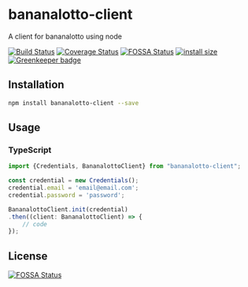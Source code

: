 # bananalotto-client
A client for bananalotto using node

[![Build Status](https://travis-ci.org/rem42/bananalotto-client.svg?branch=master)](https://travis-ci.org/rem42/bananalotto-client)
[![Coverage Status](https://coveralls.io/repos/github/rem42/bananalotto-client/badge.svg?branch=master)](https://coveralls.io/github/rem42/bananalotto-client?branch=master)
[![FOSSA Status](https://app.fossa.io/api/projects/git%2Bgithub.com%2Frem42%2Fbananalotto-client.svg?type=shield)](https://app.fossa.io/projects/git%2Bgithub.com%2Frem42%2Fbananalotto-client?ref=badge_shield)
[![install size](https://packagephobia.now.sh/badge?p=bananalotto-client)](https://packagephobia.now.sh/result?p=bananalotto-client)
[![Greenkeeper badge](https://badges.greenkeeper.io/rem42/bananalotto-client.svg)](https://greenkeeper.io/)

## Installation 
```sh
npm install bananalotto-client --save
```
## Usage
### TypeScript
```typescript
import {Credentials, BananalottoClient} from "bananalotto-client";

const credential = new Credentials();
credential.email = 'email@email.com';
credential.password = 'password';

BananalottoClient.init(credential)
.then((client: BananalottoClient) => {
    // code
});
```


## License
[![FOSSA Status](https://app.fossa.io/api/projects/git%2Bgithub.com%2Frem42%2Fbananalotto-client.svg?type=large)](https://app.fossa.io/projects/git%2Bgithub.com%2Frem42%2Fbananalotto-client?ref=badge_large)
